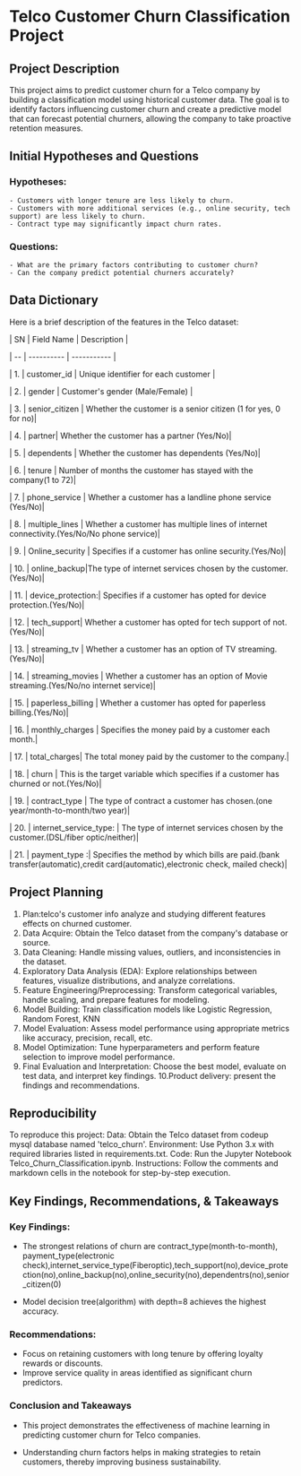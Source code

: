 # Telco Customer Churn Classification Project

## Project Description
This project aims to predict customer churn for a Telco company by building a classification model using historical customer data. The goal is to identify factors influencing customer churn and create a predictive model that can forecast potential churners, allowing the company to take proactive retention measures.


## Initial Hypotheses and Questions

### Hypotheses:
    - Customers with longer tenure are less likely to churn.
    - Customers with more additional services (e.g., online security, tech support) are less likely to churn.
    - Contract type may significantly impact churn rates.

### Questions:
    - What are the primary factors contributing to customer churn?
    - Can the company predict potential churners accurately?


## Data Dictionary

Here is a brief description of the features in the Telco dataset:
 
  
 
 | SN | Field Name | Description |
 
 | -- | ---------- | ----------- |   
  
 | 1. | customer_id | Unique identifier for each customer |
   
 | 2. | gender | Customer's gender (Male/Female) |
    
 | 3. | senior_citizen | Whether the customer is a senior citizen (1 for yes, 0 for no)|
   
 | 4. | partner| Whether the customer has a partner (Yes/No)|
   
 | 5. | dependents | Whether the customer has dependents (Yes/No)|
   
 | 6. | tenure | Number of months the customer has stayed with the company(1 to 72)|
   
 | 7. | phone_service | Whether a customer has a landline phone service (Yes/No)|
   
 | 8. | multiple_lines | Whether a customer has multiple lines of internet connectivity.(Yes/No/No phone service)|       
 
 | 9. | Online_security | Specifies if a customer has online security.(Yes/No)|
  
 | 10. | online_backup|The type of internet services chosen by the customer.(Yes/No)|
  
 | 11. | device_protection:| Specifies if a customer has opted for device protection.(Yes/No)|  
  
 | 12. | tech_support| Whether a customer has opted for tech support of not.(Yes/No)|      
 
 | 13. | streaming_tv | Whether a customer has an option of TV streaming.(Yes/No)|         
 
 | 14. | streaming_movies |   Whether a customer has an option of Movie streaming.(Yes/No/no internet service)|   
  
 | 15. | paperless_billing |  Whether a customer has opted for paperless billing.(Yes/No)|      
  
 | 16. | monthly_charges | Specifies the money paid by a customer each month.|   
  
 | 17. | total_charges| The total money paid by the customer to the company.|      
 
 | 18. | churn | This is the target variable which specifies if a customer has churned or not.(Yes/No)|                 
 
 | 19. | contract_type | The type of contract a customer has chosen.(one year/month-to-month/two year)|        
 
 | 20. | internet_service_type: |  The type of internet services chosen by the customer.(DSL/fiber optic/neither)|
  
 | 21. |  payment_type :| Specifies the method by which bills are paid.(bank transfer(automatic),credit card(automatic),electronic check, mailed check)|
                       
 
 
 ## Project Planning
1. Plan:telco's customer info analyze and studying different features effects on churned customer.  
2. Data Acquire: Obtain the Telco dataset from the company's database or source.
3. Data Cleaning: Handle missing values, outliers, and inconsistencies in the dataset.
4. Exploratory Data Analysis (EDA): Explore relationships between features, visualize distributions, and analyze correlations.
5. Feature Engineering/Preprocessing: Transform categorical variables, handle scaling, and prepare features for modeling.
6. Model Building: Train classification models like Logistic Regression, Random Forest, KNN
7. Model Evaluation: Assess model performance using appropriate metrics like accuracy, precision, recall, etc.
8. Model Optimization: Tune hyperparameters and perform feature selection to improve model performance.
9. Final Evaluation and Interpretation: Choose the best model, evaluate on test data, and interpret key findings.
10.Product delivery: present the findings and recommendations.




## Reproducibility
To reproduce this project:
Data: Obtain the Telco dataset from codeup mysql database named 'telco_churn'.
Environment: Use Python 3.x with required libraries listed in requirements.txt.
Code: Run the Jupyter Notebook Telco_Churn_Classification.ipynb.
Instructions: Follow the comments and markdown cells in the notebook for step-by-step execution.



## Key Findings, Recommendations, & Takeaways

### Key Findings:
- The strongest relations of churn are contract_type(month-to-month), payment_type(electronic     check),internet_service_type(Fiberoptic),tech_support(no),device_protection(no),online_backup(no),online_security(no),dependentrs(no),senior_citizen(0)

- Model decision tree(algorithm) with depth=8 achieves the highest accuracy.


### Recommendations:
- Focus on retaining customers with long tenure by offering loyalty rewards or discounts.
- Improve service quality in areas identified as significant churn predictors.


### Conclusion and Takeaways
- This project demonstrates the effectiveness of machine learning in predicting customer churn for Telco companies. 

- Understanding churn factors helps in making strategies to retain customers, thereby improving business sustainability.






























